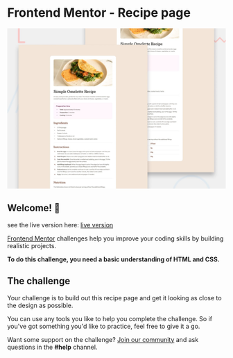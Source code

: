 # Frontend Mentor - Recipe page

![Design preview for the Recipe page coding challenge](./preview.jpg)

## Welcome! 👋

see the live version here: [live version ](https://faeghe-hajiabadi.github.io/frontendmentor-firstchallenge/)

[Frontend Mentor](https://www.frontendmentor.io) challenges help you improve your coding skills by building realistic projects.

**To do this challenge, you need a basic understanding of HTML and CSS.**

## The challenge

Your challenge is to build out this recipe page and get it looking as close to the design as possible.

You can use any tools you like to help you complete the challenge. So if you've got something you'd like to practice, feel free to give it a go.

Want some support on the challenge? [Join our community](https://www.frontendmentor.io/community) and ask questions in the **#help** channel.

